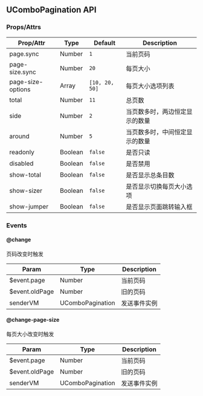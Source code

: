 ## UComboPagination API
### Props/Attrs

| Prop/Attr | Type | Default | Description |
| --------- | ---- | ------- | ----------- |
| page.sync | Number | `1` | 当前页码 |
| page-size.sync | Number | `20` | 每页大小 |
| page-size-options | Array | `[10, 20, 50]` | 每页大小选项列表 |
| total | Number | `11` | 总页数 |
| side | Number | `2` | 当页数多时，两边恒定显示的数量 |
| around | Number | `5` | 当页数多时，中间恒定显示的数量  |
| readonly | Boolean | `false` | 是否只读 |
| disabled | Boolean | `false` | 是否禁用 |
| show-total | Boolean | `false` | 是否显示总条目数 |
| show-sizer | Boolean | `false` | 是否显示切换每页大小选项 |
| show-jumper | Boolean | `false` | 是否显示页面跳转输入框 |

### Events

#### @change

页码改变时触发

| Param | Type | Description |
| ----- | ---- | ----------- |
| $event.page | Number | 当前页码 |
| $event.oldPage | Number | 旧的页码 |
| senderVM | UComboPagination | 发送事件实例 |

#### @change-page-size

每页大小改变时触发

| Param | Type | Description |
| ----- | ---- | ----------- |
| $event.page | Number | 当前页码 |
| $event.oldPage | Number | 旧的页码 |
| senderVM | UComboPagination | 发送事件实例 |
